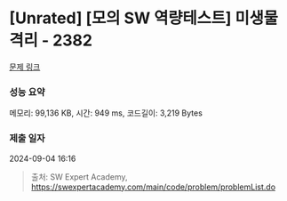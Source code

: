 # [Unrated] [모의 SW 역량테스트] 미생물 격리 - 2382 

[문제 링크](https://swexpertacademy.com/main/code/problem/problemDetail.do?contestProbId=AV597vbqAH0DFAVl) 

### 성능 요약

메모리: 99,136 KB, 시간: 949 ms, 코드길이: 3,219 Bytes

### 제출 일자

2024-09-04 16:16



> 출처: SW Expert Academy, https://swexpertacademy.com/main/code/problem/problemList.do